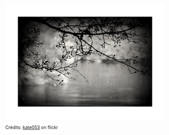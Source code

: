 ![Léonie](/images/2023-01-06.jpg)

Crédits: [kate053](https://www.flickr.com/people/16447874@N02/) on flickr